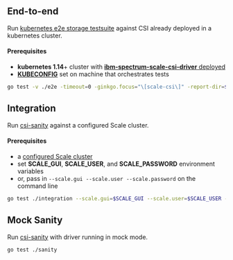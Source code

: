 
[//]: # (links)
[csi_sanity]: (https://github.com/kubernetes-csi/csi-test/tree/master/pkg/sanity)
[kubernetes e2e storage testsuite]: (https://github.com/kubernetes/kubernetes/tree/master/test/e2e/storage/testsuites)
[KUBECONFIG]: (https://kubernetes.io/docs/concepts/configuration/organize-cluster-access-kubeconfig/#the-kubeconfig-environment-variable)
[scale_csi_prereqs]: (../#pre-requisites-for-installing-and-running-the-csi-driver)

## End-to-end
Run [kubernetes e2e storage testsuite][kubernetes e2e storage testsuite] against CSI already deployed in a kubernetes cluster.

#### Prerequisites
* **kubernetes 1.14**+ cluster with [**ibm-spectrum-scale-csi-driver** deployed][scale_csi_prereqs]
* [**KUBECONFIG**][KUBECONFIG] set on machine that orchestrates tests

```bash
go test -v ./e2e -timeout=0 -ginkgo.focus="\[scale-csi\]" -report-dir=$HOME/
```

## Integration
Run [csi-sanity][csi_sanity] against a configured Scale cluster.

#### Prerequisites
* a [configured Scale cluster][scale_csi_prereqs]
* set **SCALE_GUI**, **SCALE_USER**, and **SCALE_PASSWORD** environment variables
* or, pass in ```--scale.gui --scale.user --scale.password``` on the command line
```bash
go test ./integration --scale.gui=$SCALE_GUI --scale.user=$SCALE_USER --scale.password=$SCALE_PASSWORD
```

## Mock Sanity
Run [csi-sanity][csi_sanity] with driver running in mock mode.

```bash
go test ./sanity
```